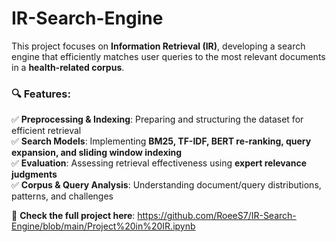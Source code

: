 # IR-Search-Engine

This project focuses on **Information Retrieval (IR)**, developing a search engine that efficiently matches user queries to the most relevant documents in a **health-related corpus**. 

### 🔍 Features:
✅ **Preprocessing & Indexing**: Preparing and structuring the dataset for efficient retrieval  
✅ **Search Models**: Implementing **BM25, TF-IDF, BERT re-ranking, query expansion, and sliding window indexing**  
✅ **Evaluation**: Assessing retrieval effectiveness using **expert relevance judgments**  
✅ **Corpus & Query Analysis**: Understanding document/query distributions, patterns, and challenges  

📂 **Check the full project here**: https://github.com/RoeeS7/IR-Search-Engine/blob/main/Project%20in%20IR.ipynb
